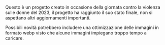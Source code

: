 Questo è un progetto creato in occasione della giornata contro la violenza sulle donne del 2023, il progetto ha raggiunto il suo stato finale, non si aspettano altri aggiornamenti importanti.

Possibili novità potrebbero includere una ottimizzazione delle immagini in formato webp visto che alcune immagini impiegano troppo tempo a caricare.
